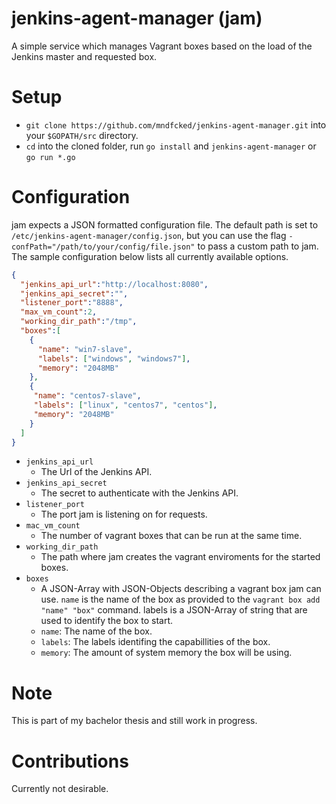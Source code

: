 jenkins-agent-manager (jam)
======================

A simple service which manages Vagrant boxes based on the load of the Jenkins master and requested box.

# Setup
* `git clone https://github.com/mndfcked/jenkins-agent-manager.git` into your `$GOPATH/src` directory.
* `cd` into the cloned folder, run `go install` and `jenkins-agent-manager` or `go run *.go` 

# Configuration
jam expects a JSON formatted configuration file. The default path is set to `/etc/jenkins-agent-manager/config.json`, but you can use the flag `-confPath="/path/to/your/config/file.json"` to pass a custom path to jam.
The sample configuration below lists all currently available options.
```JSON
{
  "jenkins_api_url":"http://localhost:8080",
  "jenkins_api_secret":"",
  "listener_port":"8888",
  "max_vm_count":2,
  "working_dir_path":"/tmp",
  "boxes":[
    {
      "name": "win7-slave",
      "labels": ["windows", "windows7"],
      "memory": "2048MB"    
    },
    {
     "name": "centos7-slave",
     "labels": ["linux", "centos7", "centos"],
     "memory": "2048MB"
    }  
  ]
}
```

* `jenkins_api_url`
  * The Url of the Jenkins API.
* `jenkins_api_secret`
  * The secret to authenticate with the Jenkins API.
* `listener_port` 
  * The port jam is listening on for requests.
* `mac_vm_count`
  * The number of vagrant boxes that can be run at the same time.
* `working_dir_path`
  * The path where jam creates the vagrant enviroments for the started boxes.
* `boxes`
  * A JSON-Array with JSON-Objects describing a vagrant box jam can use. `name` is the name of the box as provided to the `vagrant box add "name" "box"` command. labels is a JSON-Array of string that are used to identify the box to start.
  * `name`: The name of the box.
  * `labels`: The labels identifing the capabillities of the box.
  * `memory`: The amount of system memory the box will be using.

# Note
This is part of my bachelor thesis and still work in progress.

# Contributions
Currently not desirable.
